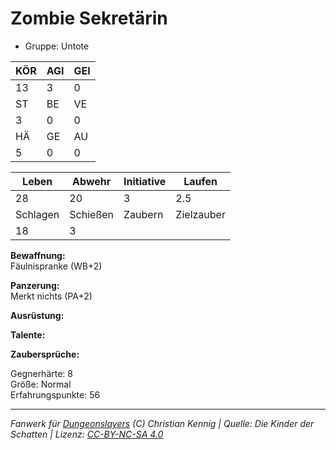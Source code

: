 # Zombie Sekretärin  
- Gruppe: Untote  

| KÖR | AGI | GEI |  
| --- | --- | --- |  
| 13  | 3   | 0   |
| ST  | BE  | VE  |  
| 3   | 0   | 0   |
| HÄ  | GE  | AU  |  
| 5   | 0   | 0   |


| Leben    | Abwehr   | Initiative | Laufen     |
| -------- | -------- | ---------- | ---------- |
| 28       | 20       | 3          | 2.5        |
| Schlagen | Schießen | Zaubern    | Zielzauber |
| 18       | 3        |            |            |

**Bewaffnung:**  
Fäulnispranke (WB+2)

**Panzerung:**  
Merkt nichts (PA+2)

**Ausrüstung:**  


**Talente:**  


**Zaubersprüche:**  


Gegnerhärte: 8  
Größe: Normal  
Erfahrungspunkte: 56  



___
*Fanwerk für [Dungeonslayers](https://www.dungeonslayers.net/) (C) Christian Kennig | Quelle: Die Kinder der Schatten | Lizenz: [CC-BY-NC-SA 4.0](https://creativecommons.org/licenses/by-nc-sa/4.0/deed.de)*